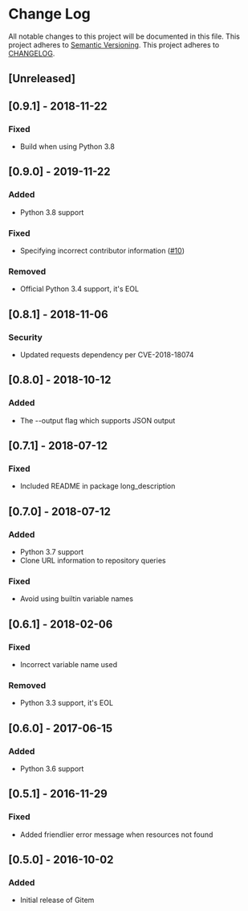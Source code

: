 # Change Log
All notable changes to this project will be documented in this file.
This project adheres to [Semantic Versioning](http://semver.org/).
This project adheres to [CHANGELOG](http://keepachangelog.com/).

## [Unreleased]

## [0.9.1] - 2018-11-22
### Fixed
- Build when using Python 3.8

## [0.9.0] - 2019-11-22
### Added
- Python 3.8 support

### Fixed
- Specifying incorrect contributor information ([#10](https://github.com/mschwager/gitem/issues/10))

### Removed
- Official Python 3.4 support, it's EOL

## [0.8.1] - 2018-11-06
### Security
- Updated requests dependency per CVE-2018-18074

## [0.8.0] - 2018-10-12
### Added
- The --output flag which supports JSON output

## [0.7.1] - 2018-07-12
### Fixed
- Included README in package long_description

## [0.7.0] - 2018-07-12
### Added
- Python 3.7 support
- Clone URL information to repository queries

### Fixed
- Avoid using builtin variable names

## [0.6.1] - 2018-02-06
### Fixed
- Incorrect variable name used

### Removed
- Python 3.3 support, it's EOL

## [0.6.0] - 2017-06-15
### Added
- Python 3.6 support

## [0.5.1] - 2016-11-29
### Fixed
- Added friendlier error message when resources not found

## [0.5.0] - 2016-10-02
### Added
- Initial release of Gitem
